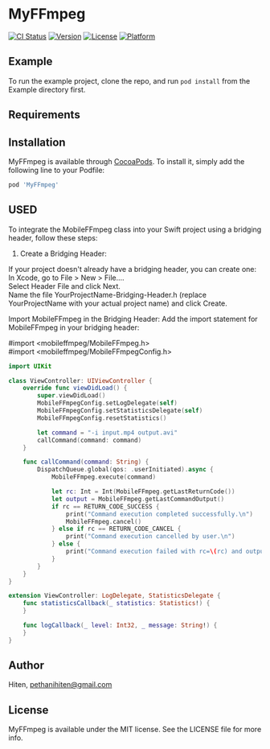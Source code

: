 # MyFFmpeg

[![CI Status](https://img.shields.io/travis/pethanihiten@gmail.com/MyFFmpeg.svg?style=flat)](https://travis-ci.org/pethanihiten@gmail.com/MyFFmpeg)
[![Version](https://img.shields.io/cocoapods/v/MyFFmpeg.svg?style=flat)](https://cocoapods.org/pods/MyFFmpeg)
[![License](https://img.shields.io/cocoapods/l/MyFFmpeg.svg?style=flat)](https://cocoapods.org/pods/MyFFmpeg)
[![Platform](https://img.shields.io/cocoapods/p/MyFFmpeg.svg?style=flat)](https://cocoapods.org/pods/MyFFmpeg)

## Example

To run the example project, clone the repo, and run `pod install` from the Example directory first.

## Requirements

## Installation

MyFFmpeg is available through [CocoaPods](https://cocoapods.org). To install
it, simply add the following line to your Podfile:

```ruby
pod 'MyFFmpeg'
```

## USED
To integrate the MobileFFmpeg class into your Swift project using a bridging header, follow these steps:

1. Create a Bridging Header:  

If your project doesn't already have a bridging header, you can create one:  
In Xcode, go to File > New > File....  
Select Header File and click Next.  
Name the file YourProjectName-Bridging-Header.h (replace YourProjectName with your actual project name) and click Create.  

Import MobileFFmpeg in the Bridging Header:
Add the import statement for MobileFFmpeg in your bridging header:

#import <mobileffmpeg/MobileFFmpeg.h>  
#import <mobileffmpeg/MobileFFmpegConfig.h>

```swift
import UIKit

class ViewController: UIViewController {
    override func viewDidLoad() {
        super.viewDidLoad()
        MobileFFmpegConfig.setLogDelegate(self)
        MobileFFmpegConfig.setStatisticsDelegate(self)
        MobileFFmpegConfig.resetStatistics()

        let command = "-i input.mp4 output.avi"
        callCommand(command: command)
    }

    func callCommand(command: String) {
        DispatchQueue.global(qos: .userInitiated).async {
            MobileFFmpeg.execute(command)

            let rc: Int = Int(MobileFFmpeg.getLastReturnCode())
            let output = MobileFFmpeg.getLastCommandOutput()
            if rc == RETURN_CODE_SUCCESS {
                print("Command execution completed successfully.\n")
                MobileFFmpeg.cancel()
            } else if rc == RETURN_CODE_CANCEL {
                print("Command execution cancelled by user.\n")
            } else {
                print("Command execution failed with rc=\(rc) and output=\(String(describing: output!)).\n")
            }
        }
    }
}

extension ViewController: LogDelegate, StatisticsDelegate {
    func statisticsCallback(_ statistics: Statistics!) {
    }

    func logCallback(_ level: Int32, _ message: String!) {
    }
}
```

## Author

Hiten, pethanihiten@gmail.com

## License
MyFFmpeg is available under the MIT license. See the LICENSE file for more info.
